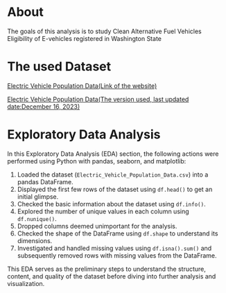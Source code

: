 # About
 The goals of this analysis is to study Clean Alternative Fuel Vehicles Eligibility of E-vehicles registered in Washington State

# The used Dataset 
  [Electric Vehicle Population Data(Link of the website)](https://catalog.data.gov/dataset/electric-vehicle-population-data)
  
  [Electric Vehicle Population Data(The version used, last updated date:December 16, 2023)](https://drive.google.com/drive/folders/1i9nF2r2UxyUmlOk3pwUpcZOrgERtnl7b?usp=drive_link)


# Exploratory Data Analysis

In this Exploratory Data Analysis (EDA) section, the following actions were performed using Python with pandas, seaborn, and matplotlib:

1. Loaded the dataset (`Electric_Vehicle_Population_Data.csv`) into a pandas DataFrame.
2. Displayed the first few rows of the dataset using `df.head()` to get an initial glimpse.
3. Checked the basic information about the dataset using `df.info()`.
4. Explored the number of unique values in each column using `df.nunique()`.
5. Dropped columns deemed unimportant for the analysis.
6. Checked the shape of the DataFrame using `df.shape` to understand its dimensions.
7. Investigated and handled missing values using `df.isna().sum()` and subsequently removed rows with missing values from the DataFrame.

This EDA serves as the preliminary steps to understand the structure, content, and quality of the dataset before diving into further analysis and visualization.
  
